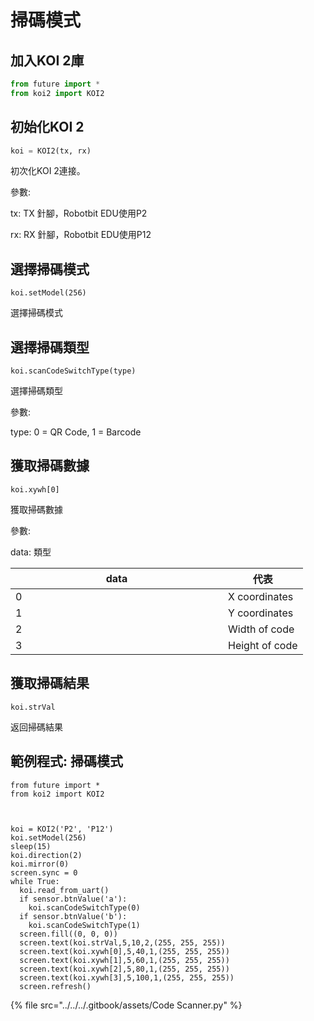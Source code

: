 # 掃碼模式

## 加入KOI 2庫

```python
from future import *
from koi2 import KOI2
```

## 初始化KOI 2

```python
koi = KOI2(tx, rx)
```

初次化KOI 2連接。

參數:

tx: TX 針腳，Robotbit EDU使用P2

rx: RX 針腳，Robotbit EDU使用P12

## 選擇掃碼模式

```
koi.setModel(256)
```

選擇掃碼模式

## 選擇掃碼類型

```
koi.scanCodeSwitchType(type)
```

選擇掃碼類型

參數:

type: 0 = QR Code, 1 = Barcode

## 獲取掃碼數據

```
koi.xywh[0]
```

獲取掃碼數據

參數:

data: 類型

<table><thead><tr><th width="324">data</th><th>代表</th></tr></thead><tbody><tr><td>0</td><td>X coordinates</td></tr><tr><td>1</td><td>Y coordinates</td></tr><tr><td>2</td><td>Width of code</td></tr><tr><td>3</td><td>Height of code</td></tr></tbody></table>

## 獲取掃碼結果

```
koi.strVal
```

返回掃碼結果

## 範例程式: 掃碼模式

```
from future import *
from koi2 import KOI2



koi = KOI2('P2', 'P12')
koi.setModel(256)
sleep(15)
koi.direction(2)
koi.mirror(0)
screen.sync = 0
while True:
  koi.read_from_uart()
  if sensor.btnValue('a'):
    koi.scanCodeSwitchType(0)
  if sensor.btnValue('b'):
    koi.scanCodeSwitchType(1)
  screen.fill((0, 0, 0))
  screen.text(koi.strVal,5,10,2,(255, 255, 255))
  screen.text(koi.xywh[0],5,40,1,(255, 255, 255))
  screen.text(koi.xywh[1],5,60,1,(255, 255, 255))
  screen.text(koi.xywh[2],5,80,1,(255, 255, 255))
  screen.text(koi.xywh[3],5,100,1,(255, 255, 255))
  screen.refresh()

```

{% file src="../../../.gitbook/assets/Code Scanner.py" %}
